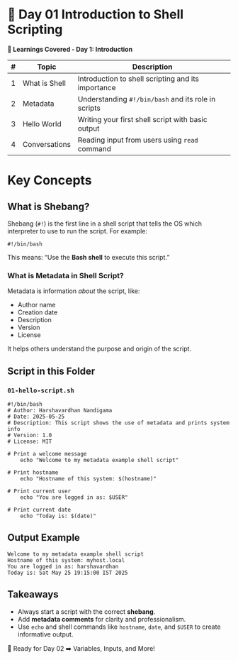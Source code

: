 # 📅 Day 01 Introduction to Shell Scripting

**📘 Learnings Covered - Day 1: Introduction**

| # |   Topic       |                  Description                        |
| - | ------------- | --------------------------------------------------- |
| 1 | What is Shell | Introduction to shell scripting and its importance  |
| 2 | Metadata      | Understanding `#!/bin/bash` and its role in scripts |
| 3 | Hello World   | Writing your first shell script with basic output   |
| 4 | Conversations | Reading input from users using `read` command       |

#  Key Concepts

##  What is Shebang?

Shebang (`#!`) is the first line in a shell script that tells the OS which interpreter to use to run the script. For example:


    #!/bin/bash


This means: “Use the **Bash shell** to execute this script.”

### What is Metadata in Shell Script?

Metadata is information *about* the script, like:

* Author name
* Creation date
* Description
* Version
* License

It helps others understand the purpose and origin of the script.

##  Script in this Folder

### `01-hello-script.sh`

    #!/bin/bash
    # Author: Harshavardhan Nandigama
    # Date: 2025-05-25
    # Description: This script shows the use of metadata and prints system info
    # Version: 1.0
    # License: MIT

    # Print a welcome message
        echo "Welcome to my metadata example shell script"

    # Print hostname
        echo "Hostname of this system: $(hostname)"

    # Print current user
        echo "You are logged in as: $USER"

    # Print current date
        echo "Today is: $(date)"


## Output Example


    Welcome to my metadata example shell script
    Hostname of this system: myhost.local
    You are logged in as: harshavardhan
    Today is: Sat May 25 19:15:00 IST 2025


## Takeaways

* Always start a script with the correct **shebang**.
* Add **metadata comments** for clarity and professionalism.
* Use `echo` and shell commands like `hostname`, `date`, and `$USER` to create informative output.


📁 Ready for Day 02 ➡️ Variables, Inputs, and More!
